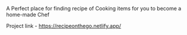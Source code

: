 A Perfect place for finding recipe of Cooking items for you to become a home-made Chef

Project link - https://recipeonthego.netlify.app/
